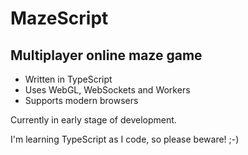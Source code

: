 MazeScript
==========

Multiplayer online maze game
----------------------------

- Written in TypeScript
- Uses WebGL, WebSockets and Workers
- Supports modern browsers

Currently in early stage of development.

I'm learning TypeScript as I code, so please beware! ;-)

